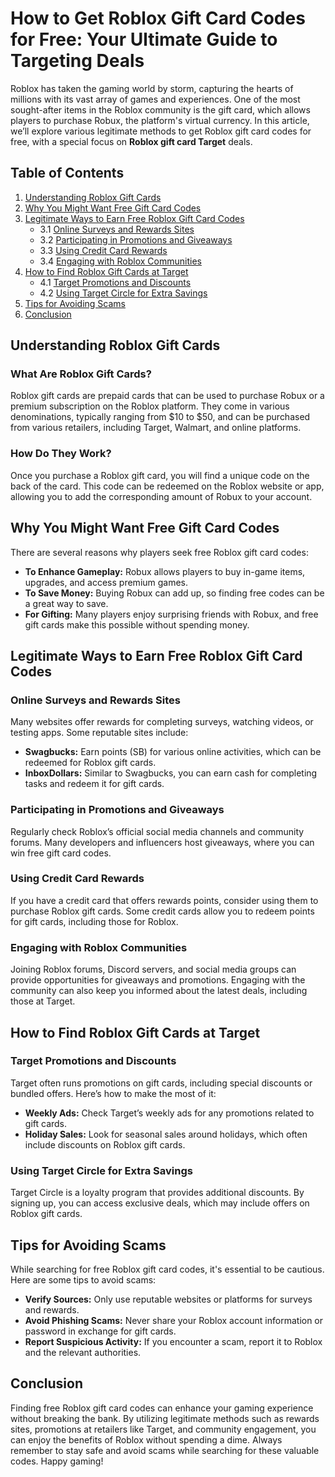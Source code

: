 # How to Get Roblox Gift Card Codes for Free: Your Ultimate Guide to Targeting Deals

Roblox has taken the gaming world by storm, capturing the hearts of millions with its vast array of games and experiences. One of the most sought-after items in the Roblox community is the gift card, which allows players to purchase Robux, the platform's virtual currency. In this article, we’ll explore various legitimate methods to get Roblox gift card codes for free, with a special focus on **Roblox gift card Target** deals. 

## Table of Contents

1. [Understanding Roblox Gift Cards](#understanding-roblox-gift-cards)
2. [Why You Might Want Free Gift Card Codes](#why-you-might-want-free-gift-card-codes)
3. [Legitimate Ways to Earn Free Roblox Gift Card Codes](#legitimate-ways-to-earn-free-roblox-gift-card-codes)
   - 3.1 [Online Surveys and Rewards Sites](#online-surveys-and-rewards-sites)
   - 3.2 [Participating in Promotions and Giveaways](#participating-in-promotions-and-giveaways)
   - 3.3 [Using Credit Card Rewards](#using-credit-card-rewards)
   - 3.4 [Engaging with Roblox Communities](#engaging-with-roblox-communities)
4. [How to Find Roblox Gift Cards at Target](#how-to-find-roblox-gift-cards-at-target)
   - 4.1 [Target Promotions and Discounts](#target-promotions-and-discounts)
   - 4.2 [Using Target Circle for Extra Savings](#using-target-circle-for-extra-savings)
5. [Tips for Avoiding Scams](#tips-for-avoiding-scams)
6. [Conclusion](#conclusion)

## Understanding Roblox Gift Cards

### What Are Roblox Gift Cards?

Roblox gift cards are prepaid cards that can be used to purchase Robux or a premium subscription on the Roblox platform. They come in various denominations, typically ranging from $10 to $50, and can be purchased from various retailers, including Target, Walmart, and online platforms.

### How Do They Work?

Once you purchase a Roblox gift card, you will find a unique code on the back of the card. This code can be redeemed on the Roblox website or app, allowing you to add the corresponding amount of Robux to your account. 

## Why You Might Want Free Gift Card Codes

There are several reasons why players seek free Roblox gift card codes:

- **To Enhance Gameplay:** Robux allows players to buy in-game items, upgrades, and access premium games.
- **To Save Money:** Buying Robux can add up, so finding free codes can be a great way to save.
- **For Gifting:** Many players enjoy surprising friends with Robux, and free gift cards make this possible without spending money.

## Legitimate Ways to Earn Free Roblox Gift Card Codes

### Online Surveys and Rewards Sites

Many websites offer rewards for completing surveys, watching videos, or testing apps. Some reputable sites include:

- **Swagbucks:** Earn points (SB) for various online activities, which can be redeemed for Roblox gift cards.
- **InboxDollars:** Similar to Swagbucks, you can earn cash for completing tasks and redeem it for gift cards.

### Participating in Promotions and Giveaways

Regularly check Roblox’s official social media channels and community forums. Many developers and influencers host giveaways, where you can win free gift card codes. 

### Using Credit Card Rewards

If you have a credit card that offers rewards points, consider using them to purchase Roblox gift cards. Some credit cards allow you to redeem points for gift cards, including those for Roblox.

### Engaging with Roblox Communities

Joining Roblox forums, Discord servers, and social media groups can provide opportunities for giveaways and promotions. Engaging with the community can also keep you informed about the latest deals, including those at Target.

## How to Find Roblox Gift Cards at Target

### Target Promotions and Discounts

Target often runs promotions on gift cards, including special discounts or bundled offers. Here’s how to make the most of it:

- **Weekly Ads:** Check Target’s weekly ads for any promotions related to gift cards.
- **Holiday Sales:** Look for seasonal sales around holidays, which often include discounts on Roblox gift cards.

### Using Target Circle for Extra Savings

Target Circle is a loyalty program that provides additional discounts. By signing up, you can access exclusive deals, which may include offers on Roblox gift cards.

## Tips for Avoiding Scams

While searching for free Roblox gift card codes, it's essential to be cautious. Here are some tips to avoid scams:

- **Verify Sources:** Only use reputable websites or platforms for surveys and rewards.
- **Avoid Phishing Scams:** Never share your Roblox account information or password in exchange for gift cards.
- **Report Suspicious Activity:** If you encounter a scam, report it to Roblox and the relevant authorities.

## Conclusion

Finding free Roblox gift card codes can enhance your gaming experience without breaking the bank. By utilizing legitimate methods such as rewards sites, promotions at retailers like Target, and community engagement, you can enjoy the benefits of Roblox without spending a dime. Always remember to stay safe and avoid scams while searching for these valuable codes. Happy gaming!
